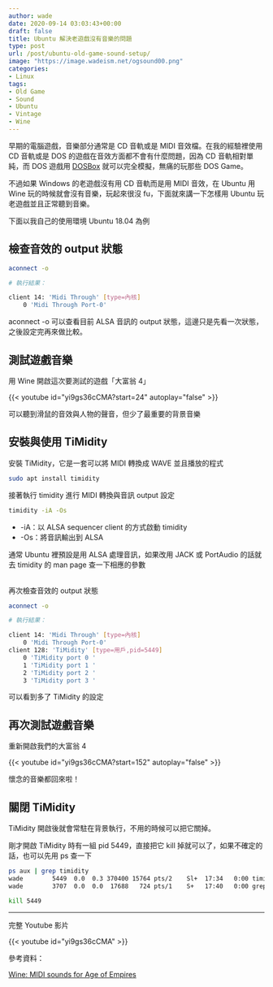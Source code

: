 ```yaml
---
author: wade
date: 2020-09-14 03:03:43+00:00
draft: false
title: Ubuntu 解決老遊戲沒有音樂的問題
type: post
url: /post/ubuntu-old-game-sound-setup/
image: "https://image.wadeism.net/ogsound00.png"
categories:
- Linux
tags:
- Old Game
- Sound
- Ubuntu
- Vintage
- Wine
---
```


早期的電腦遊戲，音樂部分通常是 CD 音軌或是 MIDI 音效檔。在我的經驗裡使用 CD 音軌或是 DOS 的遊戲在音效方面都不會有什麼問題，因為 CD 音軌相對單純，而 DOS 遊戲用 [DOSBox](https://www.dosbox.com/) 就可以完全模擬，無痛的玩那些 DOS Game。

不過如果 Windows 的老遊戲沒有用 CD 音軌而是用 MIDI 音效，在 Ubuntu 用 Wine 玩的時候就會沒有音樂，玩起來很沒 fu，下面就來講一下怎樣用 Ubuntu 玩老遊戲並且正常聽到音樂。

下面以我自己的使用環境 Ubuntu 18.04 為例


## 檢查音效的 output 狀態

```bash
aconnect -o
```

```bash
# 執行結果：

client 14: 'Midi Through' [type=內核]
    0 'Midi Through Port-0'
```

<span class="hl-blue">aconnect -o</span> 可以查看目前 ALSA 音訊的 output 狀態，這邊只是先看一次狀態，之後設定完再來做比較。


## 測試遊戲音樂

用 Wine 開啟這次要測試的遊戲「大富翁 4」

{{< youtube id="yi9gs36cCMA?start=24" autoplay="false" >}}

可以聽到滑鼠的音效與人物的聲音，但少了最重要的背景音樂


## 安裝與使用 TiMidity

安裝 TiMidity，它是一套可以將 MIDI 轉換成 WAVE 並且播放的程式

```bash
sudo apt install timidity
```
接著執行 timidity 進行 MIDI 轉換與音訊 output 設定

```bash
timidity -iA -Os
```

* <span class="hl-green mono">-iA</span>：以 ALSA sequencer client 的方式啟動 timidity
* <span class="hl-green mono">-Os</span>：將音訊輸出到 ALSA

通常 Ubuntu 裡預設是用 ALSA 處理音訊，如果改用 JACK 或 PortAudio 的話就去 timidity 的 man page 查一下相應的參數

\
再次檢查音效的 output 狀態

```bash
aconnect -o
```

```bash
# 執行結果：

client 14: 'Midi Through' [type=內核]
    0 'Midi Through Port-0'
client 128: 'TiMidity' [type=用戶,pid=5449]
    0 'TiMidity port 0 '
    1 'TiMidity port 1 '
    2 'TiMidity port 2 '
    3 'TiMidity port 3 '
```

可以看到多了 TiMidity 的設定


## 再次測試遊戲音樂

重新開啟我們的大富翁 4

{{< youtube id="yi9gs36cCMA?start=152" autoplay="false" >}}

懷念的音樂都回來啦！


## 關閉 TiMidity

TiMidity 開啟後就會常駐在背景執行，不用的時候可以把它關掉。

剛才開啟 TiMidity 時有一組 pid 5449，直接把它 kill 掉就可以了，如果不確定的話，也可以先用 ps 查一下

```bash
ps aux | grep timidity
wade        5449  0.0  0.3 370400 15764 pts/2    Sl+  17:34   0:00 timidity -iA -Os
wade        3707  0.0  0.0  17688   724 pts/1    S+   17:40   0:00 grep --color=auto timidity
```

```bash
kill 5449
```

* * *

完整 Youtube 影片

{{< youtube id="yi9gs36cCMA" >}}

參考資料：

[Wine: MIDI sounds for Age of Empires](https://cweiske.de/tagebuch/wine-midi-age-of-empires.htm)

